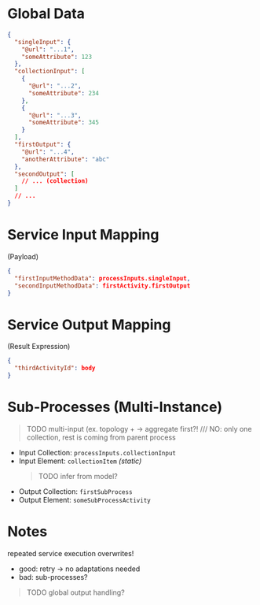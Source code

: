 # Global Data

```json
{
  "singleInput": {
    "@url": "...1",
    "someAttribute": 123
  },
  "collectionInput": [
    {
      "@url": "...2",
      "someAttribute": 234
    },
    {
      "@url": "...3",
      "someAttribute": 345
    }
  ],
  "firstOutput": {
    "@url": "...4",
    "anotherAttribute": "abc"
  },
  "secondOutput": [
    // ... (collection)
  ]
  // ...
}
```

# Service Input Mapping

(Payload)

```json
{
  "firstInputMethodData": processInputs.singleInput,
  "secondInputMethodData": firstActivity.firstOutput
}
```

# Service Output Mapping

(Result Expression)

```json
{
  "thirdActivityId": body
}
```

# Sub-Processes (Multi-Instance)

> TODO multi-input (ex. topology + -> aggregate first?! /// NO: only one collection, rest is coming from parent process

- Input Collection: `processInputs.collectionInput`
- Input Element: `collectionItem` _(static)_
  > TODO infer from model?
- Output Collection: `firstSubProcess`
- Output Element: `someSubProcessActivity`

# Notes

repeated service execution overwrites!

- good: retry -> no adaptations needed
- bad: sub-processes?

> TODO global output handling?
